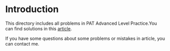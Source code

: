 # Introduction
This directory includes all problems in PAT Advanced Level Practice.You can find solutions in this [article](https://bachzart.github.io/2019/06/30/PAT-Advanced-Level-Practice/#more).

If you have some questions about some problems or mistakes in article, you can contact me.
